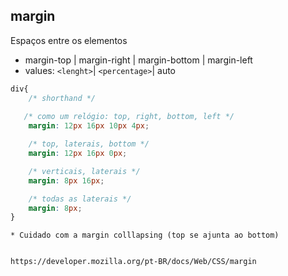 ## margin

Espaços entre os elementos

- margin-top | margin-right | margin-bottom | margin-left
- values: `<lenght>`| `<percentage>`| auto

```css
div{
    /* shorthand */
   
   /* como um relógio: top, right, bottom, left */
    margin: 12px 16px 10px 4px;  

    /* top, laterais, bottom */
    margin: 12px 16px 0px;    

    /* verticais, laterais */
    margin: 8px 16px;    

    /* todas as laterais */
    margin: 8px;    
}
```

    * Cuidado com a margin colllapsing (top se ajunta ao bottom)


    https://developer.mozilla.org/pt-BR/docs/Web/CSS/margin